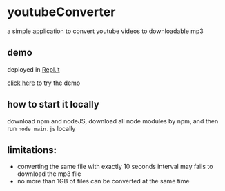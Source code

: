 # youtubeConverter
a simple application to convert youtube videos to downloadable mp3

## demo
deployed in [Repl.it](https://replit.com) 

[click here](https://youtubeconverter.jasonwoo665.repl.co/) to try the demo

## how to start it locally
download npm and nodeJS, 
download all node modules by npm,
and then run ```node main.js``` locally

## limitations:
- converting the same file with exactly 10 seconds interval may fails to download the mp3 file
- no more than 1GB of files can be converted at the same time
